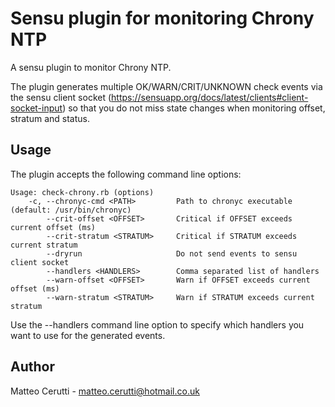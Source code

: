# Sensu plugin for monitoring Chrony NTP

A sensu plugin to monitor Chrony NTP.

The plugin generates multiple OK/WARN/CRIT/UNKNOWN check events via the sensu client socket (https://sensuapp.org/docs/latest/clients#client-socket-input) so that you do not miss state changes when monitoring offset, stratum and status.

## Usage

The plugin accepts the following command line options:

```
Usage: check-chrony.rb (options)
    -c, --chronyc-cmd <PATH>         Path to chronyc executable (default: /usr/bin/chronyc)
        --crit-offset <OFFSET>       Critical if OFFSET exceeds current offset (ms)
        --crit-stratum <STRATUM>     Critical if STRATUM exceeds current stratum
        --dryrun                     Do not send events to sensu client socket
        --handlers <HANDLERS>        Comma separated list of handlers
        --warn-offset <OFFSET>       Warn if OFFSET exceeds current offset (ms)
        --warn-stratum <STRATUM>     Warn if STRATUM exceeds current stratum
```

Use the --handlers command line option to specify which handlers you want to use for the generated events.

## Author
Matteo Cerutti - <matteo.cerutti@hotmail.co.uk>
